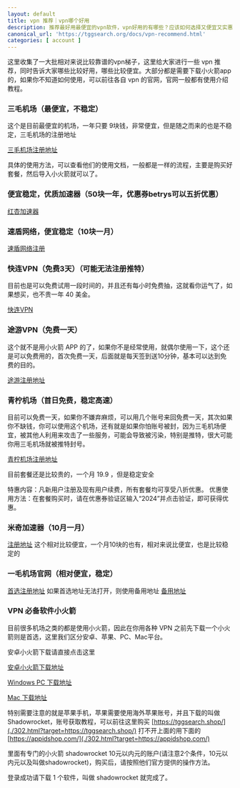 ```yaml
---
layout: default
title: vpn 推荐｜vpn哪个好用
description: 推荐最好用最便宜的vpn软件，vpn好用的有哪些？应该如何选择又便宜又实惠好用的 vpn，青柠vpn这些怎么样？
canonical_url: 'https://tggsearch.org/docs/vpn-recommend.html'
categories: [ account ]
---
```

这里收集了一大批相对来说比较靠谱的vpn梯子，这里给大家进行一些 vpn 推荐，同时告诉大家哪些比较好用，哪些比较便宜。大部分都是需要下载小火箭app的，如果你不知道如何使用，可以前往各自 vpn 的官网，官网一般都有使用介绍教程。

### 三毛机场（最便宜，不稳定）
这个是目前最便宜的机场，一年只要 9块钱，非常便宜，但是随之而来的也是不稳定，三毛机场的注册地址

[三毛机场注册地址](https://smjcdh.com/#/register?code=GvzAuYCT)

具体的使用方法，可以查看他们的使用文档，一般都是一样的流程，主要是购买好套餐，然后导入小火箭就可以了。

### 便宜稳定，优质加速器（50块一年，优惠券betrys可以五折优惠）
[红杏加速器](./302.html?target=https://hongxingdl.com/web/#/login?code=WjjqTnEn)

### 速盾网络，便宜稳定（10块一月）
[速盾网络注册](./302.html?target=https://www.sudun.site/#/register?code=ny55y0fL)

### 快连VPN（免费3天）（可能无法注册推特）
目前也是可以免费试用一段时间的，并且还有每小时免费抽，这就看你运气了，如果想买，也不贵一年 40 美金。

[快连VPN](./302.html?target=https://promter-management.onelink.me/WxKq/dc557412)

### 途游VPN（免费一天）
这个就不是用小火箭 APP 的了，如果你不是经常使用，就偶尔使用一下，这个还是可以免费用的，首次免费一天，后面就是每天签到送10分钟，基本可以达到免费的目的。

[途游注册地址](./302.html?target=http://www.youtujsq2.net/share.html?pid=2254819)

### 青柠机场（首日免费，稳定高速）
目前可以免费一天，如果你不嫌弃麻烦，可以用几个账号来回免费一天，其次如果你不缺钱，你可以使用这个机场，还有就是如果你怕账号被封，因为三毛机场便宜，被其他人利用来攻击了一些服务，可能会导致被污染，特别是推特，很大可能你用三毛机场就被推特封号。

[青柠机场注册地址](https://yikeqn.xyz/#/register?code=UzQHEt2g)

目前套餐还是比较贵的，一个月 19.9 ，但是稳定安全

特惠内容：凡新用户注册及现有用户续费，所有套餐均可享受八折优惠。
优惠使用方法：在套餐购买时，请在优惠券验证区输入“2024”并点击验证，即可获得优惠。

### 米奇加速器（10月一月）
[注册地址](./302.html?target=https://x12.miqijiasu.shop)
这个相对比较便宜，一个月10块的也有，相对来说比便宜，也是比较稳定的

### 一毛机场官网（相对便宜，稳定）
[首选注册地址](https://xn--4gqu8tcnnope.com/#/register?code=H0jAJDJc)
如果首选地址无法打开，则使用备用地址
[备用地址](https://一毛机场.com/#/register?code=GvzAuYCT)

### VPN 必备软件小火箭
目前很多机场之类的都是使用小火箭，因此在你用各种 VPN 之前先下载一个小火箭则是首选，这里我们区分安卓、苹果、PC、Mac平台。

安卓小火箭下载请直接点击这里 

[安卓小火箭下载地址](./302.html?target=https://wwux.lanzouw.com/b04jx3ntc)

[Windows PC 下载地址](./302.html?target=https://wwux.lanzouw.com/b04jx3rif)

[Mac 下载地址](./302.html?target=https://wwux.lanzouw.com/b04jx3r1i)

特别需要注意的就是苹果手机，苹果需要使用海外苹果账号，并且下载的叫做 Shadowrocket，账号获取教程，可以前往这里购买 [https://tggsearch.shop/](./302.html?target=https://tggsearch.shop/) 打不开上面的用下面的 [https://appidshop.com/](./302.html?target=https://appidshop.com/)

里面有专门的小火箭 shadowrocket 10元以内元的账户(请注意2个条件，10元以内元以及叫做shadowrocket)，购买后，请按照他们官方提供的操作方法。

登录成功请下载 1 个软件，叫做 shadowrocket 就完成了。